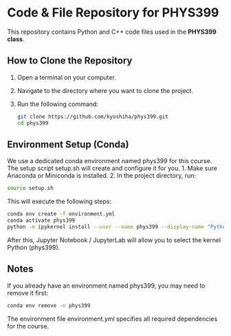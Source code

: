 # Code & File Repository for PHYS399

This repository contains Python and C++ code files used in the **PHYS399 class**.

## How to Clone the Repository

1. Open a terminal on your computer.
2. Navigate to the directory where you want to clone the project.
3. Run the following command:

   ```bash
   git clone https://github.com/kyoshiha/phys399.git
   cd phys399
   ```

## Environment Setup (Conda)

We use a dedicated conda environment named phys399 for this course.
The setup script setup.sh will create and configure it for you.
	1.	Make sure Anaconda or Miniconda is installed.
	2.	In the project directory, run:
   ```bash
   source setup.sh
   ```

This will execute the following steps:
   ```bash
   conda env create -f environment.yml
   conda activate phys399
   python -m ipykernel install --user --name phys399 --display-name "Python (phys399)"
   ```
After this, Jupyter Notebook / JupyterLab will allow you to select the kernel Python (phys399).

## Notes

If you already have an environment named phys399, you may need to remove it first:
  ```bash
  conda env remove -n phys399
  ```
The environment file environment.yml specifies all required dependencies for the course.
